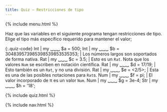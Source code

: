 ```yaml
---
title: Quiz — Restricciones de tipo
---
```


{% include menu.html %}

Haz que las variables en el siguiente programa tengan restricciones de tipo. Elige el tipo más específico requerido para mantener el valor;

{:.quiz-code}
Int | my ␣␣␣ $a = 500;
Int | my ␣␣␣ $b = 304839573985398539853535353; | Los números largos son soportados de forma nativa.
Rat | my ␣␣␣ $c = 3.5; | Esto es un `Rat`. Nota que los valores `Num` se escriben en notación científica.
Rat | my ␣␣␣ $d = 17/19; | Esto también es un `Rat`, y no una división.
Rat | my ␣␣␣ $e = <2/5>; | Esta es una de las posibles notaciones para `Rat`s.
Num | my ␣␣␣ $f = pi; | El valor incorporado de π es un valor `Num`.
Num | my ␣␣␣ $g = 3e-4;
Str | my ␣␣␣ $h = &apos;18&apos;;

{% include quiz.html %}

{% include nav.html %}